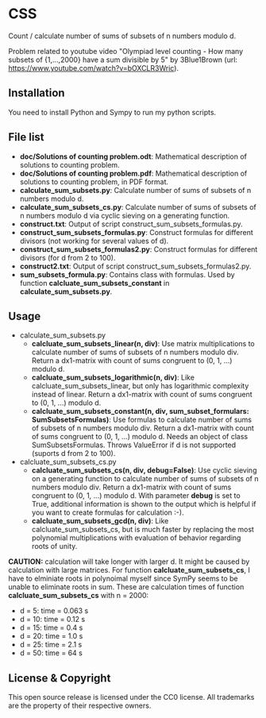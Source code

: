 CSS
===
Count / calculate number of sums of subsets of n numbers modulo d.

Problem related to youtube video "Olympiad level counting - How many subsets of {1,…,2000} have a sum divisible by 5" by 3Blue1Brown (url: https://www.youtube.com/watch?v=bOXCLR3Wric).


Installation
------------
You need to install Python and Sympy to run my python scripts. 

File list
------------
- **doc/Solutions of counting problem.odt**: Mathematical description of solutions to counting problem.
- **doc/Solutions of counting problem.pdf**: Mathematical description of solutions to counting problem, in PDF format.
- **calculate_sum_subsets.py**: Calculate number of sums of subsets of n numbers modulo d.
- **calculate_sum_subsets_cs.py**: Calculate number of sums of subsets of n numbers modulo d via cyclic sieving on a generating function.
- **construct.txt**: Output of script construct_sum_subsets_formulas.py.
- **construct_sum_subsets_formulas.py**: Construct formulas for different divisors (not working for several values of d).
- **construct_sum_subsets_formulas2.py**: Construct formulas for different divisors (for d from 2 to 100).
- **construct2.txt**: Output of script construct_sum_subsets_formulas2.py.
- **sum_subsets_formula.py**: Contains class with formulas. Used by function **calcluate_sum_subsets_constant** in  **calculate_sum_subsets.py**.

Usage
------------
- calculate_sum_subsets.py
    * **calcluate_sum_subsets_linear(n, div)**: Use matrix multiplications to calculate number of sums of subsets of n numbers modulo div. Return a dx1-matrix with count of sums congruent to (0, 1, ...) modulo d.
    * **calcluate_sum_subsets_logarithmic(n, div)**: Like calcluate_sum_subsets_linear, but only has logarithmic complexity instead of linear. Return a dx1-matrix with count of sums congruent to (0, 1, ...) modulo d.
    * **calcluate_sum_subsets_constant(n, div, sum_subset_formulars: SumSubsetsFormulas)**: Use formulas to calculate number of sums of subsets of n numbers modulo div. Return a dx1-matrix with count of sums congruent to (0, 1, ...) modulo d. Needs an object of class SumSubsetsFormulas. Throws ValueError if d is not supported (suports d from 2 to 100).
- calcluate_sum_subsets_cs.py
    * **calcluate_sum_subsets_cs(n, div, debug=False)**: Use cyclic sieving on a generating function to calculate number of sums of subsets of n numbers modulo div. Return a dx1-matrix with count of sums congruent to (0, 1, ...) modulo d. With parameter **debug** is set to True, additional information is shown to the output which is helpful if you want to create formulas for calculation :-).
    * **calcluate_sum_subsets_gcd(n, div)**: Like calcluate_sum_subsets_cs, but is much faster by replacing the most polynomial multiplications with evaluation of behavior regarding roots of unity.

**CAUTION:** calculation will take longer with larger d. It might be caused by calculation with large matrices. For function **calcluate_sum_subsets_cs**, I have to elminiate roots in polynoimal myself since SymPy seems to be unable to eliminate roots in sum. These are calculation times of function **calcluate_sum_subsets_cs** with n = 2000:
* d = 5: time = 0.063 s
* d = 10: time = 0.12 s
* d = 15: time = 0.4 s
* d = 20: time = 1.0 s
* d = 25: time = 2.1 s
* d = 50: time = 64 s

License & Copyright
-------------------
This open source release is licensed under the CC0 license. All trademarks are the property of their respective owners.
